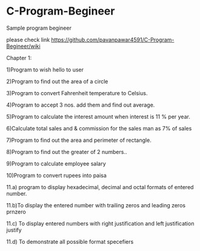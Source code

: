 # C-Program-Begineer
Sample program begineer

please check link
https://github.com/pavanpawar4591/C-Program-Begineer/wiki


Chapter 1:

1)Program to wish hello to user

2)Program to find out the area of a circle

3)Program to convert Fahrenheit temperature to Celsius. 

4)Program to accept 3 nos. add them and find out average.

5)Program to calculate the interest amount when interest is 11 % per year. 

6)Calculate total sales and & commission for the sales man as 7% of sales

7)Program to find out the area and perimeter of rectangle.

8)Program to find out the greater of 2 numbers..

9)Program to calculate employee salary

10)Program to convert rupees into paisa

11.a) program to display hexadecimal, decimal and octal formats of entered number.

11.b)To display the entered number with trailing zeros and leading zeros prnzero

11.c) To display entered numbers with right justification and left justification justify

11.d) To demonstrate all possible format specefiers
   

